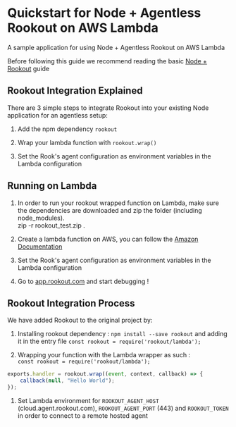 # Quickstart for Node + Agentless Rookout on AWS Lambda

A sample application for using Node + Agentless Rookout on AWS Lambda

Before following this guide we recommend reading the basic [Node + Rookout] guide


## Rookout Integration Explained

There are 3 simple steps to integrate Rookout into your existing Node application for an agentless setup:

1. Add the npm dependency `rookout`

1. Wrap your lambda function with `rookout.wrap()`

1. Set the Rook's agent configuration as environment variables in the Lambda configuration


## Running on Lambda

1. In order to run your rookout wrapped function on Lambda, make sure the dependencies are downloaded and zip
the folder (including node_modules).  
zip -r rookout_test.zip .

1. Create a lambda function on AWS, you can follow the [Amazon Documentation](https://docs.aws.amazon.com/lambda/latest/dg/get-started-create-function.html)

1. Set the Rook's agent configuration as environment variables in the Lambda configuration

1. Go to [app.rookout.com](https://app.rookout.com) and start debugging !


## Rookout Integration Process

We have added Rookout to the original project by:
1. Installing rookout dependency : `npm install --save rookout` and adding it in the entry file `const rookout = require('rookout/lambda');`

1. Wrapping your function with the Lambda wrapper as such :  
`const rookout = require('rookout/lambda');`

```javascript
exports.handler = rookout.wrap((event, context, callback) => {
    callback(null, "Hello World");
});
```
    
1. Set Lambda environment for `ROOKOUT_AGENT_HOST` (cloud.agent.rookout.com), `ROOKOUT_AGENT_PORT` (443) and `ROOKOUT_TOKEN` in order to connect to a remote hosted agent
    

[Node + Rookout]: https://rookout.github.io/tutorials/node
